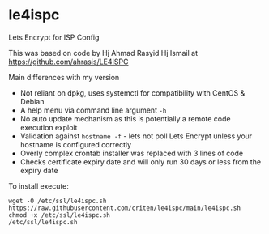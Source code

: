 # le4ispc
Lets Encrypt for ISP Config

This was based on code by Hj Ahmad Rasyid Hj Ismail at https://github.com/ahrasis/LE4ISPC

Main differences with my version
 * Not reliant on dpkg, uses systemctl for compatibility with CentOS & Debian
 * A help menu via command line argument `-h`
 * No auto update mechanism as this is potentially a remote code execution exploit
 * Validation against `hostname -f` - lets not poll Lets Encrypt unless your hostname is configured correctly
 * Overly complex crontab installer was replaced with 3 lines of code
 * Checks certificate expiry date and will only run 30 days or less from the expiry date
 
 To install execute:
 ```
 wget -O /etc/ssl/le4ispc.sh https://raw.githubusercontent.com/criten/le4ispc/main/le4ispc.sh
 chmod +x /etc/ssl/le4ispc.sh
 /etc/ssl/le4ispc.sh
 ```
